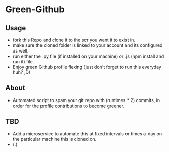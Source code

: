 # Green-Github

## Usage

- fork this Repo and clone it to the scr you want it to exist in.
- make sure the cloned folder is linked to your account and its configured as well.
- run either the .py file (if installed on your machine) or .js (npm install and run it) file.
- Enjoy green Github profile flexing (just don't forget to run this everyday huh? ;D)

## About

- Automated script to spam your git repo with (runtimes \* 2) commits, in order for the profile contributions to become greener.

## TBD

- Add a microservice to automate this at fixed intervals or times a-day on the particular machine this is cloned on.
- (.)

